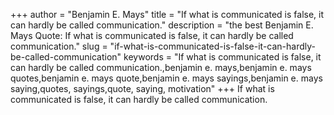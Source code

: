 +++
author = "Benjamin E. Mays"
title = "If what is communicated is false, it can hardly be called communication."
description = "the best Benjamin E. Mays Quote: If what is communicated is false, it can hardly be called communication."
slug = "if-what-is-communicated-is-false-it-can-hardly-be-called-communication"
keywords = "If what is communicated is false, it can hardly be called communication.,benjamin e. mays,benjamin e. mays quotes,benjamin e. mays quote,benjamin e. mays sayings,benjamin e. mays saying,quotes, sayings,quote, saying, motivation"
+++
If what is communicated is false, it can hardly be called communication.
